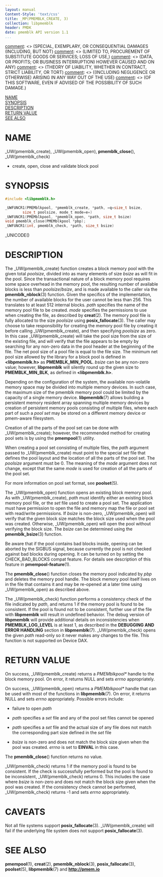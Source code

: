 ```yaml
---
layout: manual
Content-Style: 'text/css'
title: _MP(PMEMBLK_CREATE, 3)
collection: libpmemblk
header: PMDK
date: pmemblk API version 1.1
...
```


[comment]: <> (Copyright 2017-2018, Intel Corporation)

[comment]: <> (Redistribution and use in source and binary forms, with or without)
[comment]: <> (modification, are permitted provided that the following conditions)
[comment]: <> (are met:)
[comment]: <> (    * Redistributions of source code must retain the above copyright)
[comment]: <> (      notice, this list of conditions and the following disclaimer.)
[comment]: <> (    * Redistributions in binary form must reproduce the above copyright)
[comment]: <> (      notice, this list of conditions and the following disclaimer in)
[comment]: <> (      the documentation and/or other materials provided with the)
[comment]: <> (      distribution.)
[comment]: <> (    * Neither the name of the copyright holder nor the names of its)
[comment]: <> (      contributors may be used to endorse or promote products derived)
[comment]: <> (      from this software without specific prior written permission.)

[comment]: <> (THIS SOFTWARE IS PROVIDED BY THE COPYRIGHT HOLDERS AND CONTRIBUTORS)
[comment]: <> ("AS IS" AND ANY EXPRESS OR IMPLIED WARRANTIES, INCLUDING, BUT NOT)
[comment]: <> (LIMITED TO, THE IMPLIED WARRANTIES OF MERCHANTABILITY AND FITNESS FOR)
[comment]: <> (A PARTICULAR PURPOSE ARE DISCLAIMED. IN NO EVENT SHALL THE COPYRIGHT)
[comment]: <> (OWNER OR CONTRIBUTORS BE LIABLE FOR ANY DIRECT, INDIRECT, INCIDENTAL,)
[comment]: <> (SPECIAL, EXEMPLARY, OR CONSEQUENTIAL DAMAGES (INCLUDING, BUT NOT)
[comment]: <> (LIMITED TO, PROCUREMENT OF SUBSTITUTE GOODS OR SERVICES; LOSS OF USE,)
[comment]: <> (DATA, OR PROFITS; OR BUSINESS INTERRUPTION) HOWEVER CAUSED AND ON ANY)
[comment]: <> (THEORY OF LIABILITY, WHETHER IN CONTRACT, STRICT LIABILITY, OR TORT)
[comment]: <> ((INCLUDING NEGLIGENCE OR OTHERWISE) ARISING IN ANY WAY OUT OF THE USE)
[comment]: <> (OF THIS SOFTWARE, EVEN IF ADVISED OF THE POSSIBILITY OF SUCH DAMAGE.)

[comment]: <> (pmemblk_create.3 -- man page for libpmemblk create, open, close and validate functions)

[NAME](#name)<br />
[SYNOPSIS](#synopsis)<br />
[DESCRIPTION](#description)<br />
[RETURN VALUE](#return-value)<br />
[SEE ALSO](#see-also)<br />

# NAME #

_UW(pmemblk_create), _UW(pmemblk_open),
**pmemblk_close**(), _UW(pmemblk_check)
- create, open, close and validate block pool

# SYNOPSIS #

```c
#include <libpmemblk.h>

_UWFUNCR1(PMEMblkpool, *pmemblk_create, *path, =q=size_t bsize,
		size_t poolsize, mode_t mode=e=)
_UWFUNCR1(PMEMblkpool, *pmemblk_open, *path, size_t bsize)
void pmemblk_close(PMEMblkpool *pbp);
_UWFUNCR1(int, pmemblk_check, *path, size_t bsize)
```

_UNICODE()

# DESCRIPTION #

The _UW(pmemblk_create) function creates a block memory pool with the given
total *poolsize*, divided into as many elements of size *bsize* as will fit in
the pool. Since the transactional nature of a block memory pool requires some
space overhead in the memory pool, the resulting number of available blocks is
less than *poolsize*/*bsize*, and is made available to the caller via the
**pmemblk_nblock**(3) function. Given the specifics of the implementation, the
number of available blocks for the user cannot be less than 256. This
translates to at least 512 internal blocks. *path* specifies the name of the
memory pool file to be created. *mode* specifies the permissions to use when
creating the file, as described by **creat**(2). The memory pool file is fully
allocated to the size *poolsize* using **posix_fallocate**(3). The caller may
choose to take responsibility for creating the memory pool file by creating it
before calling _UW(pmemblk_create), and then specifying *poolsize* as zero. In
this case _UW(pmemblk_create) will take the pool size from the size of the
existing file, and will verify that the file appears to be empty by searching
for any non-zero data in the pool header at the beginning of the file. The net
pool size of a pool file is equal to the file size. The minimum net pool size
allowed by the library for a block pool is defined in **\<libpmemblk.h\>** as
**PMEMBLK_MIN_POOL**. *bsize* can be any non-zero value; however,
**libpmemblk** will silently round up
the given size to **PMEMBLK_MIN_BLK**, as defined in **\<libpmemblk.h\>**.

Depending on the configuration of the system, the available non-volatile
memory space may be divided into multiple memory devices. In such case, the
maximum size of the pmemblk memory pool could be limited by the capacity of a
single memory device. **libpmemblk**(7) allows building a persistent memory
resident array spanning multiple memory devices by creation of persistent
memory pools consisting of multiple files, where each part of such a *pool set*
may be stored on a different memory device or pmem-aware filesystem.

Creation of all the parts of the pool set can be done with _UW(pmemblk_create);
however, the recommended method for creating pool sets is by using the
**pmempool**(1) utility.

When creating a pool set consisting of multiple files, the *path* argument
passed to _UW(pmemblk_create) must point to the special *set* file that defines
the pool layout and the location of all the parts of the pool set. The
*poolsize* argument must be 0. The meaning of the *mode* argument
does not change, except that the same *mode* is used for creation of all the
parts of the pool set.

For more information on pool set format, see **poolset**(5).

The _UW(pmemblk_open) function opens an existing block memory pool.
As with _UW(pmemblk_create), *path* must identify either an existing
block memory pool file, or the *set* file used to create a pool set.
The application must have permission to open the file and memory map the
file or pool set with read/write permissions. If *bsize* is non-zero,
_UW(pmemblk_open) will verify that the given block size matches the block
size used when the pool was created. Otherwise, _UW(pmemblk_open) will open
the pool without verifying the block size. The *bsize* can be determined
using the **pmemblk_bsize**(3) function.

Be aware that if the pool contains bad blocks inside, opening can be aborted
by the SIGBUS signal, because currently the pool is not checked against
bad blocks during opening. It can be turned on by setting the CHECK_BAD_BLOCKS
compat feature. For details see description of this feature
in **pmempool-feature**(1).

The **pmemblk_close**() function closes the memory pool
indicated by *pbp* and deletes the memory pool handle.
The block memory pool itself lives on in the file that contains it and may be
re-opened at a later time using _UW(pmemblk_open) as described above.

The _UW(pmemblk_check) function performs a consistency check of the file
indicated by *path*, and returns 1 if the memory pool is found to be
consistent. If the pool is found not to be consistent, further use of the
file with **libpmemblk** will result in undefined behavior. The debug version
of **libpmemblk** will provide additional details on inconsistencies when
**PMEMBLK_LOG_LEVEL** is at least 1, as described in the **DEBUGGING AND ERROR
HANDLING** section in **libpmemblk**(7). _UW(pmemblk_check) opens the given
*path* read-only so it never makes any changes to the file. This function is
not supported on Device DAX.

# RETURN VALUE #

On success, _UW(pmemblk_create) returns a *PMEMblkpool\** handle to the block
memory pool. On error, it returns NULL and sets *errno* appropriately.

On success, _UW(pmemblk_open) returns a *PMEMblkpool\** handle that can be
used with most of the functions in **libpmemblk**(7). On error, it returns
NULL and sets *errno* appropriately. Possible errors include:

+ failure to open *path*

+ *path* specifies a *set* file and any of the pool set files cannot be opened

+ *path* specifies a *set* file and the actual size of any file does not
match the corresponding part size defined in the *set* file

+ *bsize* is non-zero and does not match the block size given when the pool
was created. *errno* is set to **EINVAL** in this case.

The **pmemblk_close**() function returns no value.

_UW(pmemblk_check) returns 1 if the memory pool is found to be consistent.
If the check is successfully performed but the pool is found to be inconsistent,
_UW(pmemblk_check) returns 0. This includes the case where *bsize* is non-zero
and does not match the block size given when the pool was created. If the
consistency check cannot be performed, _UW(pmemblk_check) returns -1 and sets
*errno* appropriately.

# CAVEATS #

Not all file systems support **posix_fallocate**(3). _UW(pmemblk_create) will
fail if the underlying file system does not support **posix_fallocate**(3).

# SEE ALSO #
**pmempool**(1), **creat**(2), **pmemblk_nblock**(3),
**posix_fallocate**(3), **poolset**(5),
**libpmemblk**(7) and **<http://pmem.io>**
